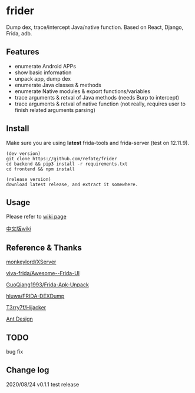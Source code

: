 # frider

Dump dex, trace/intercept Java/native function. Based on React, Django, Frida, adb. 

## Features

- enumerate Android APPs
- show basic information 
- unpack app, dump dex
- enumerate Java classes & methods
- enumerate Native modules & export functions/variables
- trace arguments & retval of Java methods (needs Burp to intercept)
- trace arguments & retval of native function (not really, requires user to finish related arguments parsing)

## Install

Make sure you are using **latest** frida-tools and frida-server (test on 12.11.9). 

```
(dev version)
git clone https://github.com/refate/frider
cd backend && pip3 install -r requirements.txt
cd frontend && npm install

(release version)
download latest release, and extract it somewhere.
```

## Usage

Please refer to [wiki page](https://github.com/refate/frider/wiki/Usage)

[中文版wiki](https://github.com/refate/frider/wiki/Usage-CN)

## Reference & Thanks

[monkeylord/XServer](https://github.com/monkeylord/XServer)

[viva-frida/Awesome--Frida-UI](https://github.com/viva-frida/Awesome--Frida-UI)

[GuoQiang1993/Frida-Apk-Unpack](https://github.com/GuoQiang1993/Frida-Apk-Unpack)

[hluwa/FRIDA-DEXDump](https://github.com/hluwa/FRIDA-DEXDump)

[T3rry7f/Hijacker](https://github.com/T3rry7f/Hijacker)

[Ant Design](https://ant.design/)

## TODO

bug fix

## Change log 

2020/08/24 v0.1.1 test release 